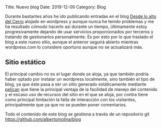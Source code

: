 Title: Nuevo blog
Date: 2019-12-09
Category: Blog

Durante bastantes años he ido publicando entradas en el blog
[Desde lo alto del Cerro](https://albertomolina.wordpress.com/)
alojado en wordpress y aunque nunca he tenido problemas y me ha
resultado cómodo hacerlo así durante un tiempo, últimamente estoy
progresivamente dejando de usar servicios proporcionados por terceros
y tratando de gestionarlos personalmente.
Es por esto por lo que traslado el blog a este nuevo sitio, aunque el
anterior seguirá abierto mientras wordpress.com lo considere
oportuno aunque no se actualizará más.
## Sitio estático
El principal cambio no es el lugar donde se aloja, ya que también
podría haber optado por instalar un wordpress localmente, sino también
el tipo de blog, ya que éste pasa a ser un sitio generado
estáticamente mediante [pelican](https://getpelican.com/) que tiene la
principal ventaja de la facilidad de manejo del contenido y el escaso
uso de recursos del sitio en el que se aloja, por contra tiene como
principal limitación la falta de interacción con los visitantes,
principalmente que ya que no se pueden poner comentarios.

Todo el contenido de este blog se gestiona a través de un repositorio
git https://github.com/albertomolina/blog
